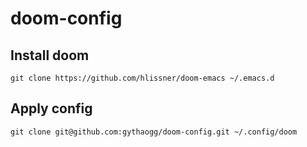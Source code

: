 # doom-config

## Install doom

`git clone https://github.com/hlissner/doom-emacs ~/.emacs.d`

## Apply config

`git clone git@github.com:gythaogg/doom-config.git ~/.config/doom`
